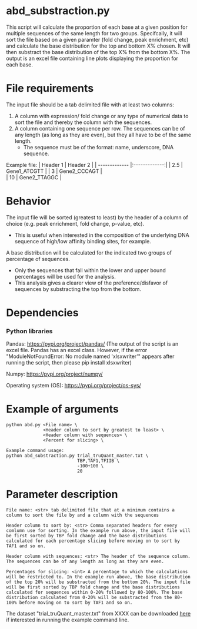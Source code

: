 # abd_substraction.py #
This script will calculate the proportion of each base at a given position for multiple sequences of the same length for two groups. Specifcally, it will sort the file based on a given paramter (fold change, peak enrichment, etc) and calculate the base distribution for the top and bottom X% chosen. It will then substract the base distribution of the top X% from the bottom X%. The output is an excel file containing line plots displaying the proportion for each base. 

# File requirements #
The input file should be a tab delimited file with at least two columns: 
   1. A column with expression/ fold change or any type of numerical data to sort the file and thereby the column with the sequences.
   2. A column containing one sequence per row. The sequences can be of any length (as long as they are even), but they all have to be of the same length.
      * The sequence must be of the format: name, underscore, DNA sequence.

Example file:
| Header 1      | Header 2      |
| ------------- |:-------------:| 
| 2.5           | Gene1_ATCGTT  | 
| 3             | Gene2_CCCAGT  |  
| 10            | Gene2_TTAGGC  |    


# Behavior #
The input file will be sorted (greatest to least) by the header of a column of choice (e.g. peak enrichment, fold change, p-value, etc). 
  * This is useful when interested in the composition of the underlying DNA sequence of high/low affinity binding sites, for example. 

A base distribution will be calculated for the indicated two groups of percentage of sequences.
  * Only the sequences that fall within the lower and upper bound percentages will be used for the analysis.
  * This analysis gives a clearer view of the preference/disfavor of sequences by substracting the top from the bottom. 

# Dependencies #
### Python libraries ###
Pandas: https://pypi.org/project/pandas/
(The output of the script is an excel file. Pandas has an excel class. However, if the error "ModuleNotFoundError: No module named 'xlsxwriter'" appears after running the script, then please pip install xlsxwriter)

Numpy: https://pypi.org/project/numpy/

Operating system (OS): https://pypi.org/project/os-sys/

# Example of arguments #
```
python abd.py <File name> \
              <Header column to sort by greatest to least> \
              <Header column with sequences> \
              <Percent for slicing> \

Example command usage: 
python abd_substraction.py trial_truQuant_master.txt \
                           TBP,TAF1,TFIIB \
                           -100+100 \
                           20
```
# Parameter description #
```
File name: <str> tab delimited file that at a minimum contains a column to sort the file by and a column with the sequences

Header column to sort by: <str> Comma separated headers for every comlumn use for sorting. In the example run above, the input file will be first sorted by TBP fold change and the base distributions calculated for each percentage slicing before moving on to sort by TAF1 and so on.

Header column with sequences: <str> The header of the sequence column. The sequences can be of any length as long as they are even.

Percentages for slicing: <int> A percentage to which the calculations will be restricted to. In the example run above, the base distribution of the top 20% will be substracted from the bottom 20%. The input file will be first sorted by TBP fold change and the base distributions calculated for sequences within 0-20% followed by 80-100%. The base distribution calculated from 0-20% will be substracted from the 80-100% before moving on to sort by TAF1 and so on.
```

The dataset "trial_truQuant_master.txt" from XXXX can be downloaded [here](https://github.com/JuanFSantana/DNA-and-RNA-seq-analysis-essentials/blob/main/Average%20base%20distribution%20plots/trial_truQuant_master.txt) if interested in running the example command line.    

